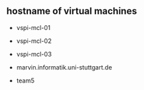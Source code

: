 ## hostname of virtual machines
 - vspi-mcl-01
 - vspi-mcl-02
 - vspi-mcl-03

 - marvin.informatik.uni-stuttgart.de
 - team5
